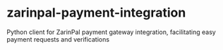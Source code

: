 # zarinpal-payment-integration
Python client for ZarinPal payment gateway integration, facilitating easy payment requests and verifications
